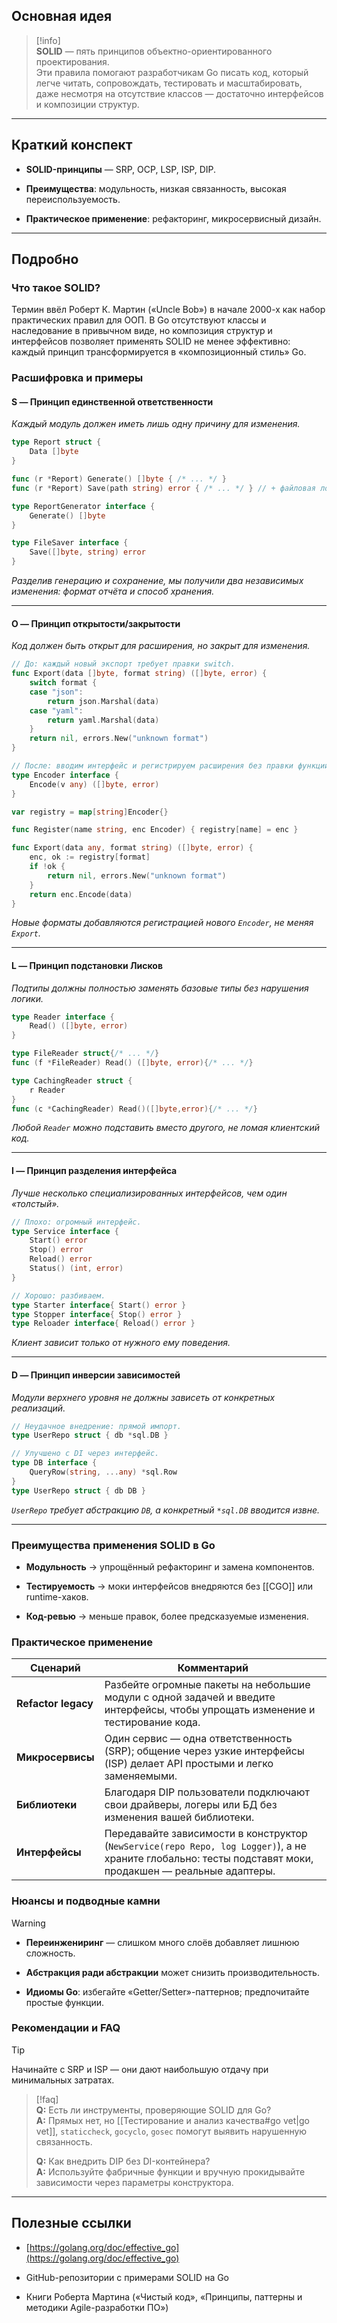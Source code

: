 ## Основная идея

> [!info]  
> **SOLID** — пять принципов объектно-ориентированного проектирования.  
> Эти правила помогают разработчикам Go писать код, который легче читать, сопровождать, тестировать и масштабировать, даже несмотря на отсутствие классов — достаточно интерфейсов и композиции структур.

---

## Краткий конспект

- **SOLID-принципы** — SRP, OCP, LSP, ISP, DIP.
    
- **Преимущества**: модульность, низкая связанность, высокая переиспользуемость.
    
- **Практическое применение**: рефакторинг, микросервисный дизайн.
    

---

## Подробно

### Что такое SOLID?

Термин ввёл Роберт К. Мартин («Uncle Bob») в начале 2000-х как набор практических правил для ООП. В Go отсутствуют классы и наследование в привычном виде, но композиция структур и интерфейсов позволяет применять SOLID не менее эффективно: каждый принцип трансформируется в «композиционный стиль» Go.

### Расшифровка и примеры

#### S — Принцип единственной ответственности

_Каждый модуль должен иметь лишь одну причину для изменения._

```go
type Report struct {
	Data []byte
}

func (r *Report) Generate() []byte { /* ... */ }
func (r *Report) Save(path string) error { /* ... */ } // + файловая логика
```

```go
type ReportGenerator interface {
	Generate() []byte
}

type FileSaver interface {
	Save([]byte, string) error
}
```

_Разделив генерацию и сохранение, мы получили два независимых изменения: формат отчёта и способ хранения._

---

#### O — Принцип открытости/закрытости

_Код должен быть открыт для расширения, но закрыт для изменения._

```go
// До: каждый новый экспорт требует правки switch.
func Export(data []byte, format string) ([]byte, error) {
	switch format {
	case "json":
		return json.Marshal(data)
	case "yaml":
		return yaml.Marshal(data)
	}
	return nil, errors.New("unknown format")
}

// После: вводим интерфейс и регистрируем расширения без правки функции.
type Encoder interface {
	Encode(v any) ([]byte, error)
}

var registry = map[string]Encoder{}

func Register(name string, enc Encoder) { registry[name] = enc }

func Export(data any, format string) ([]byte, error) {
	enc, ok := registry[format]
	if !ok {
		return nil, errors.New("unknown format")
	}
	return enc.Encode(data)
}
```

_Новые форматы добавляются регистрацией нового `Encoder`, не меняя `Export`._

---

#### L — Принцип подстановки Лисков

_Подтипы должны полностью заменять базовые типы без нарушения логики._

```go
type Reader interface {
	Read() ([]byte, error)
}

type FileReader struct{/* ... */}
func (f *FileReader) Read() ([]byte, error){/* ... */}

type CachingReader struct {
	r Reader
}
func (c *CachingReader) Read()([]byte,error){/* ... */}
```

_Любой `Reader` можно подставить вместо другого, не ломая клиентский код._

---

#### I — Принцип разделения интерфейса

_Лучше несколько специализированных интерфейсов, чем один «толстый»._

```go
// Плохо: огромный интерфейс.
type Service interface {
	Start() error
	Stop() error
	Reload() error
	Status() (int, error)
}

// Хорошо: разбиваем.
type Starter interface{ Start() error }
type Stopper interface{ Stop() error }
type Reloader interface{ Reload() error }
```

_Клиент зависит только от нужного ему поведения._

---

#### D — Принцип инверсии зависимостей

_Модули верхнего уровня не должны зависеть от конкретных реализаций._

```go
// Неудачное внедрение: прямой импорт.
type UserRepo struct { db *sql.DB }

// Улучшено с DI через интерфейс.
type DB interface {
	QueryRow(string, ...any) *sql.Row
}
type UserRepo struct { db DB }
```

_`UserRepo` требует абстракцию `DB`, а конкретный `*sql.DB` вводится извне._

---

### Преимущества применения SOLID в Go

- **Модульность** → упрощённый рефакторинг и замена компонентов.
    
- **Тестируемость** → моки интерфейсов внедряются без [[CGO]] или runtime-хаков.
    
- **Код-ревью** → меньше правок, более предсказуемые изменения.
    

### Практическое применение

|Сценарий|Комментарий|
|---|---|
|**Refactor legacy**|Разбейте огромные пакеты на небольшие модули с одной задачей и введите интерфейсы, чтобы упрощать изменение и тестирование кода.|
|**Микросервисы**|Один сервис — одна ответственность (SRP); общение через узкие интерфейсы (ISP) делает API простыми и легко заменяемыми.|
|**Библиотеки**|Благодаря DIP пользователи подключают свои драйверы, логеры или БД без изменения вашей библиотеки.|
|**Интерфейсы**|Передавайте зависимости в конструктор (`NewService(repo Repo, log Logger)`), а не храните глобально: тесты подставят моки, продакшен — реальные адаптеры.|

### Нюансы и подводные камни

> [!warning]
> 
> - **Переинжениринг** — слишком много слоёв добавляет лишнюю сложность.
>     
> - **Абстракция ради абстракции** может снизить производительность.
>     
> - **Идиомы Go**: избегайте «Getter/Setter»-паттернов; предпочитайте простые функции.
>     

### Рекомендации и FAQ

> [!tip]  
> Начинайте с SRP и ISP — они дают наибольшую отдачу при минимальных затратах.

> [!faq]  
> **Q:** Есть ли инструменты, проверяющие SOLID для Go?  
> **A:** Прямых нет, но [[Тестирование и анализ качества#go vet|go vet]], `staticcheck`, `gocyclo`, `gosec` помогут выявить нарушенную связанность.
> 
> **Q:** Как внедрить DIP без DI-контейнера?  
> **A:** Используйте фабричные функции и вручную прокидывайте зависимости через параметры конструктора.

---

## Полезные ссылки

- [https://golang.org/doc/effective_go](https://golang.org/doc/effective_go)
    
- GitHub-репозитории с примерами SOLID на Go
    
- Книги Роберта Мартина («Чистый код», «Принципы, паттерны и методики Agile-разработки ПО»)
